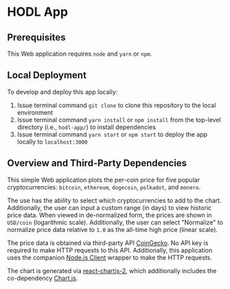 # HODL App

## Prerequisites

This Web application requires `node` and `yarn` or `npm`.

## Local Deployment

To develop and deploy this app locally:
  1. Issue terminal command `git clone` to clone this repository to the local environment
  2. Issue terminal command `yarn install` or `npm install` from the top-level directory (i.e., `hodl-app/`) to install dependencies
  3. Issue terminal command `yarn start` or `npm start` to deploy the app locally to `localhost:3000`

## Overview and Third-Party Dependencies

This simple Web application plots the per-coin price for five popular cryptocurrencies: `bitcoin`, `ethereum`, `dogecoin`, `polkadot`, and `monero`.

The use has the ability to select which cryptocurrencies to add to the chart. Additionally, the user can input a custom range (in days) to view historic price data. When viewed in de-normalized form, the prices are shown in `USD/coin` (logarithmic scale). Additionally, the user can select "Normalize" to normalize price data relative to `1.0` as the all-time high price (linear scale).

The price data is obtained via third-party API [CoinGecko](https://www.coingecko.com/en/api/). No API key is required to make HTTP requests to this API. Additionally, this application uses the companion [Node.js Client](https://github.com/miscavage/CoinGecko-API) wrapper to make the HTTP requests.

The chart is generated via [react-chartjs-2](https://github.com/reactchartjs/react-chartjs-2), which additionally includes the co-dependency [Chart.js](https://www.chartjs.org/docs/latest/).
